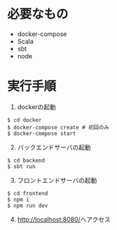 # 必要なもの

- docker-compose
- Scala
- sbt
- node

# 実行手順

1. dockerの起動
  ```
  $ cd docker
  $ docker-compose create # 初回のみ
  $ docker-compose start
  ```

2. バックエンドサーバの起動
  ```
  $ cd backend
  $ sbt run
  ```

3. フロントエンドサーバの起動
  ```
  $ cd frontend
  $ npm i
  $ npm run dev
  ```

4. [http://localhost:8080/](http://localhost:8080/)へアクセス
